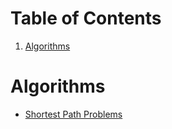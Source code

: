 
# Table of Contents

1.  [Algorithms](#org4b50840)



<a id="org4b50840"></a>

# Algorithms

-   [Shortest Path Problems](./Documents/algorithms/shortest-path-problems.tex.md)


